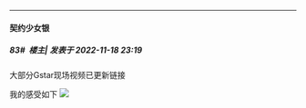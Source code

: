 

*****

####  契约少女银  
##### 83#         楼主| 发表于 2022-11-18 23:19

大部分Gstar现场视频已更新链接

我的感受如下
<img src="https://static.saraba1st.com/image/smiley/face2017/001.png" referrerpolicy="no-referrer">

